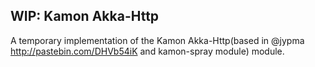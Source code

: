 WIP: Kamon Akka-Http
--------------------
A temporary implementation of the Kamon Akka-Http(based in @jypma http://pastebin.com/DHVb54iK and kamon-spray module) module.

